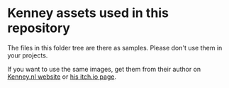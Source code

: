 # Kenney assets used in this repository

The files in this folder tree are there as samples. Please don't use them in your projects.

If you want to use the same images, get them from their author on [Kenney.nl website](https://www.kenney.nl) or [his itch.io page](https://kenney.itch.io).
